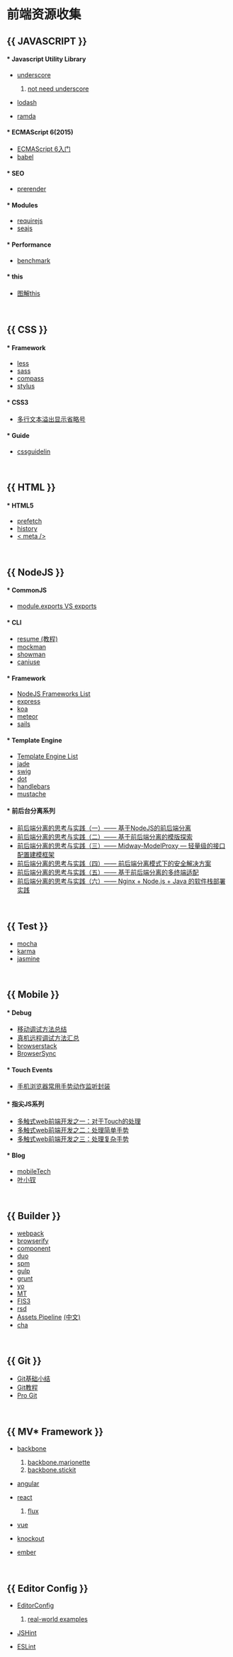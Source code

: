 # 前端资源收集

## {{ JAVASCRIPT }}

#### * Javascript Utility Library

- [underscore](https://github.com/jashkenas/underscore)
  1. [not need underscore](https://www.reindex.io/blog/you-might-not-need-underscore/)


- [lodash](https://github.com/lodash/lodash)
- [ramda](https://github.com/ramda/ramda)

#### * ECMAScript 6(2015)

- [ECMAScript 6入门](http://es6.ruanyifeng.com/)
- [babel](https://github.com/babel/babel)

#### * SEO

- [prerender](https://prerender.io/)

#### * Modules

- [requirejs](https://github.com/jrburke/requirejs)
- [seajs](https://github.com/seajs/seajs)

#### * Performance

- [benchmark](https://github.com/bestiejs/benchmark.js)

#### * this

- [图解this](http://mp.weixin.qq.com/s?__biz=MjM5MzMyNzg0MA==&mid=400197911&idx=2&sn=25ceb819a04d99a1eea27eeea94ae547&scene=0#wechat_redirect)

<br/>

## {{ CSS }}

#### * Framework

- [less](http://lesscss.org/)
- [sass](http://sass-lang.com/)
- [compass](http://compass-style.org/)
- [stylus](https://learnboost.github.io/stylus/)

#### * CSS3

- [多行文本溢出显示省略号](http://c7sky.com/text-overflow-ellipsis-on-multiline-text.html)

#### * Guide

- [cssguidelin](http://cssguidelin.es/)

<br/>

## {{ HTML }}

#### * HTML5

- [prefetch](http://www.jianshu.com/p/7f58ddfc1392)
- [history](http://www.zhangxinxu.com/wordpress/2013/06/html5-history-api-pushstate-replacestate-ajax/)
- [< meta />](http://segmentfault.com/a/1190000002407912)

<br/>

## {{ NodeJS }}

#### * CommonJS

- [module.exports VS exports](http://zihua.li/2012/03/use-module-exports-or-exports-in-node/)

#### * CLI

- [resume (教程)](http://segmentfault.com/a/1190000002918295)
- [mockman](https://github.com/FrendEr/mock-man)
- [showman](https://github.com/FrendEr/show-man)
- [caniuse](https://github.com/sgentle/caniuse-cmd)

#### * Framework

- [NodeJS Frameworks List](http://nodeframework.com/)
- [express](https://github.com/strongloop/express)
- [koa](https://github.com/koajs/koa)
- [meteor](https://github.com/meteor/meteor)
- [sails](https://github.com/balderdashy/sails)

#### * Template Engine

- [Template Engine List](http://garann.github.io/template-chooser/)
- [jade](https://github.com/jadejs/jade)
- [swig](https://github.com/paularmstrong/swig)
- [dot](https://github.com/olado/doT)
- [handlebars](https://github.com/wycats/handlebars.js)
- [mustache](https://github.com/janl/mustache.js)

#### * 前后台分离系列

- [前后端分离的思考与实践（一）—— 基于NodeJS的前后端分离](http://ued.taobao.org/blog/2014/04/full-stack-development-with-nodejs/)
- [前后端分离的思考与实践（二）—— 基于前后端分离的模版探索](http://ued.taobao.org/blog/2014/04/xtpl/)
- [前后端分离的思考与实践（三）—— Midway-ModelProxy — 轻量级的接口配置建模框架](http://ued.taobao.org/blog/2014/04/modelproxy/)
- [前后端分离的思考与实践（四）—— 前后端分离模式下的安全解决方案](http://ued.taobao.org/blog/2014/05/midway-security/)
- [前后端分离的思考与实践（五）—— 基于前后端分离的多终端适配](http://ued.taobao.org/blog/2014/05/cross-platform-tpl/)
- [前后端分离的思考与实践（六）—— Nginx + Node.js + Java 的软件栈部署实践](http://ued.taobao.org/blog/2014/05/midway-deploy/)

<br/>

## {{ Test }}

- [mocha](https://github.com/mochajs/mocha)
- [karma](https://github.com/karma-runner/karma)
- [jasmine](https://github.com/jasmine/jasmine)

<br/>

## {{ Mobile }}

#### * Debug

- [移动调试方法总结](http://frend.cc/debug/2015/06/30/debug-gap.html)
- [真机远程调试方法汇总](http://blog.scalap.com/tech/18.html)
- [browserstack](https://www.browserstack.com/start#os=Windows&os_version=7&browser=IE&browser_version=8.0&zoom_to_fit=true&full_screen=true&resolution=responsive-mode&url=www.google.com&speed=1)
- [BrowserSync](https://github.com/BrowserSync/browser-sync)

#### * Touch Events

- [手机浏览器常用手势动作监听封装](http://wo.poco.cn/manson/post/id/268780)

#### * 指尖JS系列

- [多触式web前端开发之一：对于Touch的处理](http://www.cnblogs.com/pifoo/archive/2011/05/23/webkit-touch-event-1.html)
- [多触式web前端开发之二：处理简单手势](http://www.cnblogs.com/pifoo/archive/2011/05/22/webkit-touch-event-2.html)
- [多触式web前端开发之三：处理复杂手势](http://www.cnblogs.com/pifoo/archive/2011/05/22/webkit-touch-event-3.html)

#### * Blog

- [mobileTech](https://github.com/jtyjty99999/mobileTech)
- [叶小钗](http://www.cnblogs.com/yexiaochai/)

<br/>

## {{ Builder }}

- [webpack](https://github.com/webpack/webpack)
- [browserify](https://github.com/substack/node-browserify)
- [component](https://github.com/componentjs/component)
- [duo](https://github.com/duojs/duo)
- [spm](https://github.com/spmjs/spm)
- [gulp](https://github.com/gulpjs/gulp)
- [grunt](https://github.com/gruntjs/grunt)
- [yo](https://github.com/yeoman/yo)
- [MT](https://github.com/mtjs/mt)
- [FIS3](https://github.com/fex-team/fis3)
- [rsd](https://github.com/fouber/static-resource-digest)
- [Assets Pipeline](http://guides.rubyonrails.org/asset_pipeline.html) [(中文)](http://guides.ruby-china.org/asset_pipeline.html)
- [cha](https://github.com/chajs/cha)

<br/>

## {{ Git }}

- [Git基础小结](https://www.evernote.com/shard/s211/sh/1ac0b49c-1c14-4ea7-9152-a5885fa13c04/c1049382f77c8aaf)
- [Git教程](http://www.liaoxuefeng.com/wiki/0013739516305929606dd18361248578c67b8067c8c017b000)
- [Pro Git](http://iissnan.com/progit/)

<br/>

## {{ MV* Framework }}

- [backbone](https://github.com/jashkenas/backbone)
  1. [backbone.marionette](https://github.com/marionettejs/backbone.marionette)
  1. [backbone.stickit](https://github.com/NYTimes/backbone.stickit)

- [angular](https://github.com/angular/angular)
- [react](https://github.com/facebook/react)
    1. [flux](https://github.com/facebook/flux)
- [vue](https://github.com/vuejs/vue)
- [knockout](https://github.com/knockout/knockout)
- [ember](https://github.com/emberjs/ember.js)

<br/>

## {{ Editor Config }}

- [EditorConfig](http://editorconfig.org/)
  1. [real-world examples](https://github.com/editorconfig/editorconfig/wiki/Projects-Using-EditorConfig)

- [JSHint](https://github.com/jshint/jshint)
- [ESLint](http://eslint.org/)
